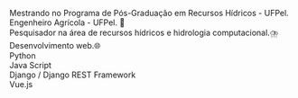 Mestrando no Programa de Pós-Graduação em Recursos Hídricos - UFPel.<br>
Engenheiro Agrícola - UFPel. 🌿<br>
Pesquisador na área de recursos hídricos e hidrologia computacional.⛈️<br>
Desenvolvimento web.🌐<br>
Python <br>
Java Script <br>
Django / Django REST Framework <br>
Vue.js <br>
